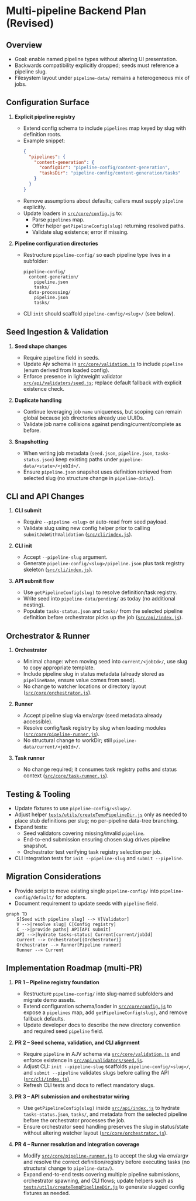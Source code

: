 # Multi-pipeline Backend Plan (Revised)

## Overview

- Goal: enable named pipeline types without altering UI presentation.
- Backwards compatibility explicitly dropped; seeds must reference a pipeline slug.
- Filesystem layout under `pipeline-data/` remains a heterogeneous mix of jobs.

## Configuration Surface

1. **Explicit pipeline registry**
   - Extend config schema to include `pipelines` map keyed by slug with definition roots.
   - Example snippet:
     ```json
     {
       "pipelines": {
         "content-generation": {
           "configDir": "pipeline-config/content-generation",
           "tasksDir": "pipeline-config/content-generation/tasks"
         }
       }
     }
     ```
   - Remove assumptions about defaults; callers must supply `pipeline` explicitly.
   - Update loaders in [`src/core/config.js`](src/core/config.js:74) to:
     - Parse `pipelines` map.
     - Offer helper `getPipelineConfig(slug)` returning resolved paths.
     - Validate slug existence; error if missing.

2. **Pipeline configuration directories**
   - Restructure `pipeline-config/` so each pipeline type lives in a subfolder:
     ```
     pipeline-config/
       content-generation/
         pipeline.json
         tasks/
       data-processing/
         pipeline.json
         tasks/
     ```
   - CLI `init` should scaffold `pipeline-config/<slug>/` (see below).

## Seed Ingestion & Validation

1. **Seed shape changes**
   - Require `pipeline` field in seeds.
   - Update Ajv schema in [`src/core/validation.js`](src/core/validation.js:7) to include `pipeline` (enum derived from loaded config).
   - Enforce presence in lightweight validator [`src/api/validators/seed.js`](src/api/validators/seed.js:96); replace default fallback with explicit existence check.

2. **Duplicate handling**
   - Continue leveraging job `name` uniqueness, but scoping can remain global because job directories already use UUIDs.
   - Validate job name collisions against pending/current/complete as before.

3. **Snapshotting**
   - When writing job metadata (`seed.json`, `pipeline.json`, `tasks-status.json`) keep existing paths under `pipeline-data/<state>/<jobId>/`.
   - Ensure `pipeline.json` snapshot uses definition retrieved from selected slug (no structure change in `pipeline-data/`).

## CLI and API Changes

1. **CLI submit**
   - Require `--pipeline <slug>` or auto-read from seed payload.
   - Validate slug using new config helper prior to calling `submitJobWithValidation` ([`src/cli/index.js`](src/cli/index.js:69)).

2. **CLI init**
   - Accept `--pipeline-slug` argument.
   - Generate `pipeline-config/<slug>/pipeline.json` plus task registry skeleton ([`src/cli/index.js`](src/cli/index.js:16)).

3. **API submit flow**
   - Use `getPipelineConfig(slug)` to resolve definition/task registry.
   - Write seed into `pipeline-data/pending/` as today (no additional nesting).
   - Populate `tasks-status.json` and `tasks/` from the selected pipeline definition before orchestrator picks up the job ([`src/api/index.js`](src/api/index.js:147)).

## Orchestrator & Runner

1. **Orchestrator**
   - Minimal change: when moving seed into `current/<jobId>/`, use slug to copy appropriate template.
   - Include pipeline slug in status metadata (already stored as `pipelineName`, ensure value comes from seed).
   - No change to watcher locations or directory layout ([`src/core/orchestrator.js`](src/core/orchestrator.js:65)).

2. **Runner**
   - Accept pipeline slug via env/argv (seed metadata already accessible).
   - Resolve config/task registry by slug when loading modules ([`src/core/pipeline-runner.js`](src/core/pipeline-runner.js:8)).
   - No structural change to workDir; still `pipeline-data/current/<jobId>/`.

3. **Task runner**
   - No change required; it consumes task registry paths and status context ([`src/core/task-runner.js`](src/core/task-runner.js:73)).

## Testing & Tooling

- Update fixtures to use `pipeline-config/<slug>/`.
- Adjust helper [`tests/utils/createTempPipelineDir.js`](tests/utils/createTempPipelineDir.js:13) only as needed to place stub definitions per slug; no per-pipeline data-tree branching.
- Expand tests:
  - Seed validators covering missing/invalid `pipeline`.
  - End-to-end submission ensuring chosen slug drives pipeline snapshot.
  - Orchestrator test verifying task registry selection per job.
- CLI integration tests for `init --pipeline-slug` and `submit --pipeline`.

## Migration Considerations

- Provide script to move existing single `pipeline-config/` into `pipeline-config/default/` for adopters.
- Document requirement to update seeds with `pipeline` field.

```mermaid
graph TD
    S[Seed with pipeline slug] --> V[Validator]
    V -->|resolve slug| C[Config registry]
    C -->|provide paths| API[API submit]
    API -->|hydrate tasks-status| Current[current/jobId]
    Current --> Orchestrator[(Orchestrator)]
    Orchestrator --> Runner[Pipeline runner]
    Runner --> Current
```

## Implementation Roadmap (multi-PR)

1. **PR 1 – Pipeline registry foundation**
   - Restructure `pipeline-config/` into slug-named subfolders and migrate demo assets.
   - Extend configuration schema/loader in [`src/core/config.js`](src/core/config.js:74) to expose a `pipelines` map, add `getPipelineConfig(slug)`, and remove fallback defaults.
   - Update developer docs to describe the new directory convention and required seed `pipeline` field.

2. **PR 2 – Seed schema, validation, and CLI alignment**
   - Require `pipeline` in AJV schema via [`src/core/validation.js`](src/core/validation.js:7) and enforce existence in [`src/api/validators/seed.js`](src/api/validators/seed.js:96).
   - Adjust CLI: `init --pipeline-slug` scaffolds `pipeline-config/<slug>/`, and `submit --pipeline` validates slugs before calling the API ([`src/cli/index.js`](src/cli/index.js:16)).
   - Refresh CLI tests and docs to reflect mandatory slugs.

3. **PR 3 – API submission and orchestrator wiring**
   - Use `getPipelineConfig(slug)` inside [`src/api/index.js`](src/api/index.js:147) to hydrate `tasks-status.json`, `tasks/`, and metadata from the selected pipeline before the orchestrator processes the job.
   - Ensure orchestrator seed handling preserves the slug in status/state without altering watcher layout ([`src/core/orchestrator.js`](src/core/orchestrator.js:65)).

4. **PR 4 – Runner resolution and integration coverage**
   - Modify [`src/core/pipeline-runner.js`](src/core/pipeline-runner.js:8) to accept the slug via env/argv and resolve the correct definition/registry before executing tasks (no structural change to `pipeline-data/`).
   - Expand end-to-end tests covering multiple pipeline submissions, orchestrator spawning, and CLI flows; update helpers such as [`tests/utils/createTempPipelineDir.js`](tests/utils/createTempPipelineDir.js:13) to generate slugged config fixtures as needed.
